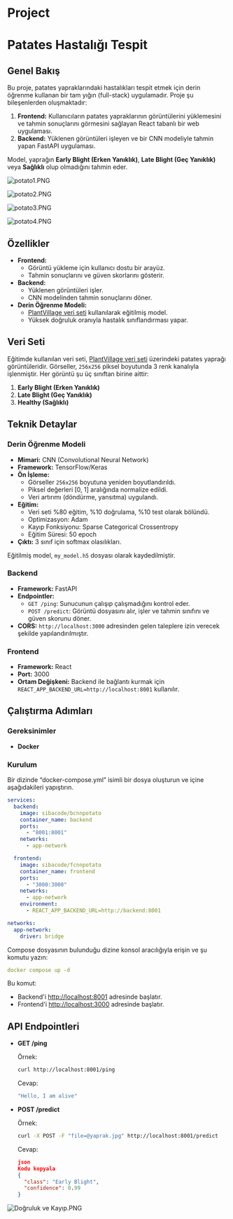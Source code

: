 # Project

# Patates Hastalığı Tespit

## Genel Bakış

Bu proje, patates yapraklarındaki hastalıkları tespit etmek için derin öğrenme kullanan bir tam yığın (full-stack) uygulamadır. Proje şu bileşenlerden oluşmaktadır:

1. **Frontend:** Kullanıcıların patates yapraklarının görüntülerini yüklemesini ve tahmin sonuçlarını görmesini sağlayan React tabanlı bir web uygulaması.
2. **Backend:** Yüklenen görüntüleri işleyen ve bir CNN modeliyle tahmin yapan FastAPI uygulaması.

Model, yaprağın **Early Blight (Erken Yanıklık)**, **Late Blight (Geç Yanıklık)** veya **Sağlıklı** olup olmadığını tahmin eder.

![potato1.PNG](potato1.png)

![potato2.PNG](potato2.png)

![potato3.PNG](potato3.png)

![potato4.PNG](potato4.png)

## Özellikler

- **Frontend:**
    - Görüntü yükleme için kullanıcı dostu bir arayüz.
    - Tahmin sonuçlarını ve güven skorlarını gösterir.
- **Backend:**
    - Yüklenen görüntüleri işler.
    - CNN modelinden tahmin sonuçlarını döner.
- **Derin Öğrenme Modeli:**
    - [PlantVillage veri seti](https://www.kaggle.com/datasets/emmarex/plantdisease) kullanılarak eğitilmiş model.
    - Yüksek doğruluk oranıyla hastalık sınıflandırması yapar.

## Veri Seti

Eğitimde kullanılan veri seti, [PlantVillage veri seti](https://www.kaggle.com/datasets/emmarex/plantdisease) üzerindeki patates yaprağı görüntüleridir. Görseller, `256x256` piksel boyutunda 3 renk kanalıyla işlenmiştir. Her görüntü şu üç sınıftan birine aittir:

1. **Early Blight (Erken Yanıklık)**
2. **Late Blight (Geç Yanıklık)**
3. **Healthy (Sağlıklı)**

## Teknik Detaylar

### Derin Öğrenme Modeli

- **Mimari:** CNN (Convolutional Neural Network)
- **Framework:** TensorFlow/Keras
- **Ön İşleme:**
    - Görseller `256x256` boyutuna yeniden boyutlandırıldı.
    - Piksel değerleri [0, 1] aralığında normalize edildi.
    - Veri artırımı (döndürme, yansıtma) uygulandı.
- **Eğitim:**
    - Veri seti %80 eğitim, %10 doğrulama, %10 test olarak bölündü.
    - Optimizasyon: Adam
    - Kayıp Fonksiyonu: Sparse Categorical Crossentropy
    - Eğitim Süresi: 50 epoch
- **Çıktı:** 3 sınıf için softmax olasılıkları.

Eğitilmiş model, `my_model.h5` dosyası olarak kaydedilmiştir.

### Backend

- **Framework:** FastAPI
- **Endpointler:**
    - `GET /ping`: Sunucunun çalışıp çalışmadığını kontrol eder.
    - `POST /predict`: Görüntü dosyasını alır, işler ve tahmin sınıfını ve güven skorunu döner.
- **CORS:** `http://localhost:3000` adresinden gelen taleplere izin verecek şekilde yapılandırılmıştır.

### Frontend

- **Framework:** React
- **Port:** 3000
- **Ortam Değişkeni:** Backend ile bağlantı kurmak için `REACT_APP_BACKEND_URL=http://localhost:8001` kullanılır.

## Çalıştırma Adımları

### Gereksinimler

- **Docker**

### Kurulum

Bir dizinde “docker-compose.yml” isimli bir dosya oluşturun ve içine aşağıdakileri yapıştırın.

```yaml
services:
  backend:
    image: sibacode/bcnnpotato
    container_name: backend
    ports:
      - "8001:8001"
    networks:
      - app-network

  frontend:
    image: sibacode/fcnnpotato
    container_name: frontend
    ports:
      - "3000:3000"
    networks:
      - app-network
    environment:
      - REACT_APP_BACKEND_URL=http://backend:8001

networks:
  app-network:
    driver: bridge
```

Compose dosyasının bulunduğu dizine konsol aracılığıyla erişin ve şu komutu yazın:

```yaml
docker compose up -d 
```

Bu komut:

- Backend'i [http://localhost:8001](http://localhost:8001/) adresinde başlatır.
- Frontend'i [http://localhost:3000](http://localhost:3000/) adresinde başlatır.

## API Endpointleri

- **GET /ping**
    
    Örnek:
    
    ```bash
    curl http://localhost:8001/ping
    ```
    
    Cevap:
    
    ```bash
    "Hello, I am alive"
    ```
    
- **POST /predict**
    
    Örnek:
    
    ```bash
    curl -X POST -F "file=@yaprak.jpg" http://localhost:8001/predict
    ```
    
    Cevap:
    
    ```json
    json
    Kodu kopyala
    {
      "class": "Early Blight",
      "confidence": 0.99
    }
    ```
    

![Doğruluk ve Kayıp.PNG](Doruluk_ve_Kayp.png)